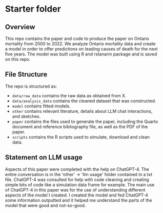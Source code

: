 # Starter folder

## Overview

This repo contains the paper and code to produce the paper on Ontario mortality from 2000 to 2022. We analyze Ontario mortality data and create a model in order to offer predictions on leading causes of death for the next five years. The model was built using R and rstanarm package and is saved on this repo.


## File Structure

The repo is structured as:

-   `data/raw_data` contains the raw data as obtained from X.
-   `data/analysis_data` contains the cleaned dataset that was constructed.
-   `model` contains fitted models. 
-   `other` contains relevant literature, details about LLM chat interactions, and sketches.
-   `paper` contains the files used to generate the paper, including the Quarto document and reference bibliography file, as well as the PDF of the paper. 
-   `scripts` contains the R scripts used to simulate, download and clean data.


## Statement on LLM usage

Aspects of this paper were completed with the help on ChatGPT-4. The entire conversation is in the 'other' -> 'llm usage' folder contained in a txt file. ChatGPT-4 was consulted for help with code cleaning and creating simple bits of code like a simulation data frame for example. The main use of ChatGPT-4 in this paper was for the use of understanding different aspects of the model I created. I created the model and fed ChatGPT-4 some information outputted and it helped me understand the parts of the model that were good and not-so-good.